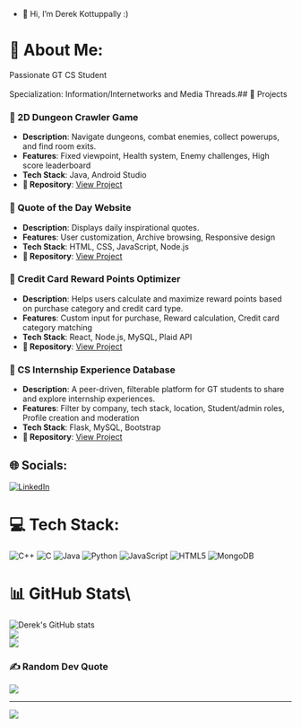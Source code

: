 - 👋 Hi, I’m Derek Kottuppally :)
# 💫 About Me:
Passionate GT CS Student<br><br>Specialization: Information/Internetworks and Media Threads.## 🧠 Projects

### 🚀 2D Dungeon Crawler Game
- **Description**: Navigate dungeons, combat enemies, collect powerups, and find room exits.
- **Features**: Fixed viewpoint, Health system, Enemy challenges, High score leaderboard
- **Tech Stack**: Java, Android Studio
- **🔗 Repository**: [View Project](URL-to-dungeon-crawler-repo)

### 🚀 Quote of the Day Website
- **Description**: Displays daily inspirational quotes.
- **Features**: User customization, Archive browsing, Responsive design
- **Tech Stack**: HTML, CSS, JavaScript, Node.js
- **🔗 Repository**: [View Project](URL-to-quote-website-repo)

### 🚀 Credit Card Reward Points Optimizer
- **Description**: Helps users calculate and maximize reward points based on purchase category and credit card type.
- **Features**: Custom input for purchase, Reward calculation, Credit card category matching
- **Tech Stack**: React, Node.js, MySQL, Plaid API
- **🔗 Repository**: [View Project](URL-to-credit-rewards-app)

### 🚀 CS Internship Experience Database
- **Description**: A peer-driven, filterable platform for GT students to share and explore internship experiences.
- **Features**: Filter by company, tech stack, location, Student/admin roles, Profile creation and moderation
- **Tech Stack**: Flask, MySQL, Bootstrap
- **🔗 Repository**: [View Project](URL-to-internship-database-repo)



## 🌐 Socials:
[![LinkedIn](https://img.shields.io/badge/LinkedIn-%230077B5.svg?logo=linkedin&logoColor=white)](https://linkedin.com/in/Derek-Kottuppally) 

# 💻 Tech Stack:
![C++](https://img.shields.io/badge/c++-%2300599C.svg?style=for-the-badge&logo=c%2B%2B&logoColor=white) ![C](https://img.shields.io/badge/c-%2300599C.svg?style=for-the-badge&logo=c&logoColor=white) ![Java](https://img.shields.io/badge/java-%23ED8B00.svg?style=for-the-badge&logo=openjdk&logoColor=white) ![Python](https://img.shields.io/badge/python-3670A0?style=for-the-badge&logo=python&logoColor=ffdd54) ![JavaScript](https://img.shields.io/badge/javascript-%23323330.svg?style=for-the-badge&logo=javascript&logoColor=%23F7DF1E) ![HTML5](https://img.shields.io/badge/html5-%23E34F26.svg?style=for-the-badge&logo=html5&logoColor=white) ![MongoDB](https://img.shields.io/badge/MongoDB-%234ea94b.svg?style=for-the-badge&logo=mongodb&logoColor=white)
# 📊 GitHub Stats\

![Derek's GitHub stats](https://github-readme-stats.vercel.app/api?username=Dkottuppally1&theme=gruvbox&hide_border=false&include_all_commits=true&count_private=true)<br/>
![](https://github-readme-streak-stats.herokuapp.com/?user=Dkottuppally1&theme=gruvbox&hide_border=false)<br/>
![](https://github-readme-stats.vercel.app/api/top-langs/?username=Dkottuppally1&theme=gruvbox&hide_border=false&include_all_commits=true&count_private=true&layout=compact)

### ✍️ Random Dev Quote
![](https://quotes-github-readme.vercel.app/api?type=horizontal&theme=radical)

---
[![](https://visitcount.itsvg.in/api?id=Dkottuppally1&icon=0&color=0)](https://visitcount.itsvg.in)

<!-- Proudly created with GPRM ( https://gprm.itsvg.in ) -->

